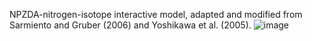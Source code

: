 NPZDA-nitrogen-isotope interactive model, adapted and modified from Sarmiento and Gruber (2006) and Yoshikawa et al. (2005).
![image](https://github.com/anhph95/NPZDA_nitrogen_isotope_model/assets/88524921/0dc019e0-335f-478f-b7b3-bdd3181d0115)

